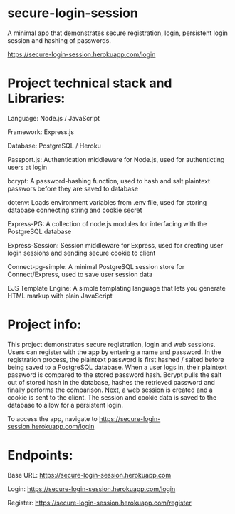 # secure-login-session

A minimal app that demonstrates secure registration, login, persistent login session and hashing of passwords.

https://secure-login-session.herokuapp.com/login


# Project technical stack and Libraries:

Language: Node.js / JavaScript

Framework: Express.js

Database: PostgreSQL / Heroku

Passport.js: Authentication middleware for Node.js, used for authenticting users at login

bcrypt: A password-hashing function, used to hash and salt plaintext passwors before they are saved to database

dotenv: Loads environment variables from .env file, used for storing database connecting string and cookie secret

Express-PG: A collection of node.js modules for interfacing with the PostgreSQL database

Express-Session: Session middleware for Express, used for creating user login sessions and sending secure cookie to client

Connect-pg-simple: A minimal PostgreSQL session store for Connect/Express, used to save user session data

EJS Template Engine: A simple templating language that lets you generate HTML markup with plain JavaScript

# Project info:

This project demonstrates secure registration, login and web sessions. Users can register with the app by entering a name and password. In the registration process, the plaintext password is first hashed / salted before being saved to a PostgreSQL database. When a user logs in, their plaintext password is compared to the stored password hash. Bcrypt pulls the salt out of stored hash in the database, hashes the retrieved password and finally performs the comparison. Next, a web session is created and a cookie is sent to the client. The session and cookie data is saved to the database to allow for a persistent login.

To access the app, navigate to https://secure-login-session.herokuapp.com/login

# Endpoints:

Base URL: https://secure-login-session.herokuapp.com

Login: https://secure-login-session.herokuapp.com/login

Register: https://secure-login-session.herokuapp.com/register


